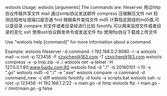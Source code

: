 wstools Usage:
        wstools [arguments]
The commands are:
        fileserver  用过http协议传输共享文件
        mail        通过smtp协议发送邮件
        compress    压缩解压文件
        net         检测远程地址或端口是否通
        find        根据条件查找文件
        md5         计算指定路径的md5值,可以是目录
        compare     对文件或者目录经进行比较
        fsnotify    可以用来监控文件或者目录的变化
        ssh         使用ssh协议群发命令或发送文件
        ftp         使用ftp协议下载或上传文件

Use "wstools help [command]" for more information about a command.

Example:
	wstools fileserver -d command  -l 192.168.0.2:8080 -i -a
	wstools mail -u root -p 123456 -F czxichen@163.com -T czxichen@163.com
	wstools compress -x -p tmp.zip -o ./
	wstools net -a telnet -H 127.0.0.1:80,www.baidu.com:80
	wstools find -d "./" -b 20160101 -l 10 -s ".go"
	wstools md5 -d "./" -e ".exe"
	wstools compare -s command -d command_new -c diff
	wstools fsnotify -d tools -s scripts.bat
	wstools ssh -u root -p 123456 -H 192.168.1.2:22 -s main.go -d /tmp
	wstools ftp -l main.go -r /mnt/main.go -g false